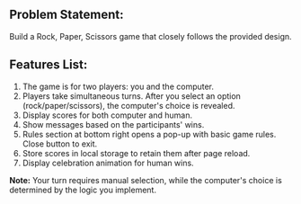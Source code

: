 ## Problem Statement:

Build a Rock, Paper, Scissors game that closely follows the provided design.

## Features List:

1. The game is for two players: you and the computer.
2. Players take simultaneous turns. After you select an option (rock/paper/scissors), the computer's choice is revealed.
3. Display scores for both computer and human.
4. Show messages based on the participants' wins.
5. Rules section at bottom right opens a pop-up with basic game rules. Close button to exit.
6. Store scores in local storage to retain them after page reload.
7. Display celebration animation for human wins.

**Note:** Your turn requires manual selection, while the computer's choice is determined by the logic you implement.

